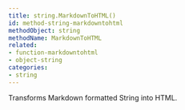 ```yaml
---
title: string.MarkdownToHTML()
id: method-string-markdowntohtml
methodObject: string
methodName: MarkdownToHTML
related:
- function-markdowntohtml
- object-string
categories:
- string
---
```


Transforms Markdown formatted String into HTML.